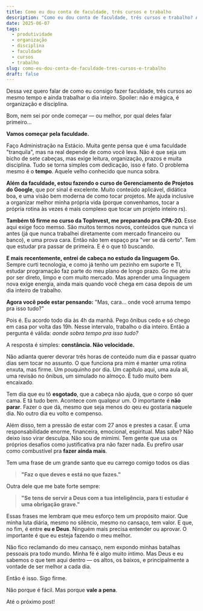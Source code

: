 ```yaml
---
title: Como eu dou conta de faculdade, três cursos e trabalho
description: "Como eu dou conta de faculdade, três cursos e trabalho? A resposta é simples: organização e disciplina. Neste post, compartilho como gerencio meu tempo e mantenho o foco."
date: 2025-06-07
tags:
  - produtividade
  - organização
  - disciplina
  - faculdade
  - cursos
  - trabalho
slug: como-eu-dou-conta-de-faculdade-tres-cursos-e-trabalho
draft: false
---
```


Dessa vez quero falar de como eu consigo fazer faculdade, três cursos ao mesmo tempo e ainda trabalhar o dia inteiro. Spoiler: não é mágica, é organização e disciplina.

Bom, nem sei por onde começar — ou melhor, por qual deles falar primeiro...

**Vamos começar pela faculdade.**

Faço Administração na Estácio. Muita gente pensa que é uma faculdade "tranquila", mas na real depende de como você leva. Não é que seja um bicho de sete cabeças, mas exige leitura, organização, prazos e muita disciplina. Tudo se torna simples com dedicação, isso é fato. O problema mesmo é o **tempo**. Aquele velho conhecido que nunca sobra.

**Além da faculdade, estou fazendo o curso de Gerenciamento de Projetos do Google**, que por sinal é excelente. Muito conteúdo aplicável, didática boa, e uma visão bem moderna de como tocar projetos. Me ajuda inclusive a organizar melhor minha própria vida (porque convenhamos, tocar a própria rotina às vezes é mais complexo que tocar um projeto inteiro rs).

**Também tô firme no curso da TopInvest, me preparando pra CPA-20.** Esse aqui exige foco memso. São muitos termos novos, conteúdos que nunca vi antes (já que nunca trabalhei diretamente com mercado financeiro ou banco), e uma prova cara. Então não tem espaço pra "ver se dá certo". Tem que estudar pra passar de primeira. E é o que tô buscando.

**E mais recentemente, entrei de cabeça no estudo da linguagem Go.** Sempre curti tecnologia, e como já tenho um pezinho em suporte e TI, estudar programação faz parte do meu plano de longo prazo. Go me atriu por ser direto, limpo e com muito mercado. Mas aprender uma linguagem nova exige energia, ainda mais quando você chega em casa depois de um dia inteiro de trabalho.

**Agora você pode estar pensando:** "Mas, cara... onde você arruma tempo pra isso tudo?"

Pois é. Eu acordo todo dia às 4h da manhã. Pego ônibus cedo e só chego em casa por volta das 19h. Nesse intervalo, trabalho o dia inteiro. Então a pergunta é válida: *aonde sobra tempo pra isso tudo?*

A resposta é simples: **constância. Não velocidade.**

Não adianta querer devorar três horas de conteúdo num dia e passar quatro dias sem tocar no assunto. O que funciona pra mim é manter uma rotina enxuta, mas firme. Um pouquinho por dia. Um capítulo aqui, uma aula ali, uma revisão no ônibus, um simulado no almoço. É tudo muito bem encaixado.

Tem dia que eu tô **esgotado**, que a cabeça não ajuda, que o corpo só quer cama. E tá tudo bem. Acontece com qualqeur um. O importante é **não parar**. Fazer o que dá, mesmo que seja menos do qeu eu gostaria naquele dia. No outro dia eu volto e compenso.

Além disso, tem a pressão de estar com 27 anos e prestes a casar. É uma responsabilidade enorme, financeira, emocional, espiritual. Mas sabe? Não deixo isso virar desculpa. Não sou de mimimi. Tem gente que usa os próprios desafios como justificativa pra não fazer nada. Eu prefiro usar como combustível pra **fazer ainda mais**.

Tem uma frase de um grande santo que eu carrego comigo todos os dias

> **"Faz o que deves e está no que fazes."**

Outra dele que me bate forte sempre:

> **"Se tens de servir a Deus com a tua inteligência, para ti estudar é uma obrigação grave."**

Essas frases me lembram que meu esforço tem um propósito maior. Que minha luta diária, mesmo no silêncio, mesmo no cansaço, tem valor. E que, no fim, é entre **eu e Deus**. Ninguém mais precisa entender ou aprovar. O importante é que eu esteja fazendo o meu melhor.

Não fico reclamando do meu cansaço, nem expondo minhas batalhas pessoais pra todo mundo. Minha fé é algo muito íntimo. Mas Deus e eu sabemos o que tem aqui dentro — os altos, os baixos, e principalmente a vontade de ser melhor a cada dia.

Então é isso. Sigo firme.

Não porque é fácil. Mas porque **vale a pena**.

Até o próximo post!